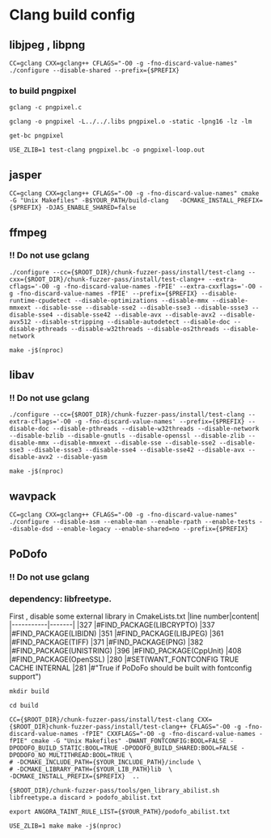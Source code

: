 # Clang build config
## libjpeg , libpng
```
CC=gclang CXX=gclang++ CFLAGS="-O0 -g -fno-discard-value-names" ./configure --disable-shared --prefix={$PREFIX}
```

### to build pngpixel 
```
gclang -c pngpixel.c

gclang -o pngpixel -L../../.libs pngpixel.o -static -lpng16 -lz -lm

get-bc pngpixel

USE_ZLIB=1 test-clang pngpixel.bc -o pngpixel-loop.out
```

## jasper
```
CC=gclang CXX=gclang++ CFLAGS="-O0 -g -fno-discard-value-names" cmake -G "Unix Makefiles" -B$YOUR_PATH/build-clang   -DCMAKE_INSTALL_PREFIX={$PREFIX} -DJAS_ENABLE_SHARED=false
```

## ffmpeg
### !! Do not use gclang
```
./configure --cc={$ROOT_DIR}/chunk-fuzzer-pass/install/test-clang --cxx={$ROOT_DIR}/chunk-fuzzer-pass/install/test-clang++ --extra-cflags='-O0 -g -fno-discard-value-names -fPIE' --extra-cxxflags='-O0 -g -fno-discard-value-names -fPIE' --prefix={$PREFIX} --disable-runtime-cpudetect --disable-optimizations --disable-mmx --disable-mmxext --disable-sse --disable-sse2 --disable-sse3 --disable-ssse3 --disable-sse4 --disable-sse42 --disable-avx --disable-avx2 --disable-avx512 --disable-stripping --disable-autodetect --disable-doc --disable-pthreads --disable-w32threads --disable-os2threads --disable-network

make -j$(nproc)
```

## libav
### !! Do not use gclang
```
./configure --cc={$ROOT_DIR}/chunk-fuzzer-pass/install/test-clang --extra-cflags='-O0 -g -fno-discard-value-names' --prefix={$PREFIX} --disable-doc --disable-pthreads --disable-w32threads --disable-network --disable-bzlib --disable-gnutls --disable-openssl --disable-zlib --disable-mmx --disable-mmxext --disable-sse --disable-sse2 --disable-sse3 --disable-ssse3 --disable-sse4 --disable-sse42 --disable-avx --disable-avx2 --disable-yasm

make -j$(nproc)
```

## wavpack
```
CC=gclang CXX=gclang++ CFLAGS="-O0 -g -fno-discard-value-names" ./configure --disable-asm --enable-man --enable-rpath --enable-tests --disable-dsd --enable-legacy --enable-shared=no --prefix={$PREFIX}
```

## PoDofo
### !! Do not use gclang
### dependency: libfreetype.
First , disable some external library in CmakeLists.txt
|line number|content|
|-----------|-------|
|327 |#FIND_PACKAGE(LIBCRYPTO) 
|337 |#FIND_PACKAGE(LIBIDN) 
|351 |#FIND_PACKAGE(LIBJPEG)
|361 |#FIND_PACKAGE(TIFF)
|371 |#FIND_PACKAGE(PNG)
|382 |#FIND_PACKAGE(UNISTRING)
|396 |#FIND_PACKAGE(CppUnit)
|408 |#FIND_PACKAGE(OpenSSL)
|280 |#SET(WANT_FONTCONFIG TRUE CACHE INTERNAL
|281 |#"True if PoDoFo should be built with fontconfig support")
<br/>
```
mkdir build

cd build 

CC={$ROOT_DIR}/chunk-fuzzer-pass/install/test-clang CXX={$ROOT_DIR}chunk-fuzzer-pass/install/test-clang++ CFLAGS="-O0 -g -fno-discard-value-names -fPIE" CXXFLAGS="-O0 -g -fno-discard-value-names -fPIE" cmake -G "Unix Makefiles" -DWANT_FONTCONFIG:BOOL=FALSE -DPODOFO_BUILD_STATIC:BOOL=TRUE -DPODOFO_BUILD_SHARED:BOOL=FALSE -DPODOFO_NO_MULTITHREAD:BOOL=TRUE \
# -DCMAKE_INCLUDE_PATH={$YOUR_INCLUDE_PATH}/include \
# -DCMAKE_LIBRARY_PATH={$YOUR_LIB_PATH}lib  \
-DCMAKE_INSTALL_PREFIX={$PREFIX}  ..

{$ROOT_DIR}/chunk-fuzzer-pass/tools/gen_library_abilist.sh libfreetype.a discard > podofo_abilist.txt

export ANGORA_TAINT_RULE_LIST={$YOUR_PATH}/podofo_abilist.txt

USE_ZLIB=1 make make -j$(nproc)
```